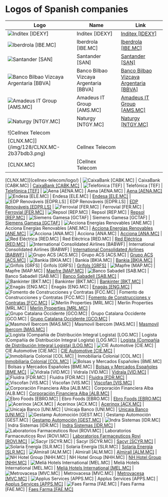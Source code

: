 # Logos of Spanish companies

| Logo | Name  | Link |
| ---- | ----  | ---- |
| ![Inditex [IDEXY]](/img/128/IDEXY-855e8eef.png) | Inditex [IDEXY] | [Inditex [IDEXY]](inditex/logo/)
| ![Iberdrola [IBE.MC]](/img/128/IBE.MC-239e8261.png) | Iberdrola [IBE.MC] | [Iberdrola [IBE.MC]](iberdrola/logo/)
| ![Santander [SAN]](/img/128/SAN-906b1091.png) | Santander [SAN] | [Santander [SAN]](santander/logo/)
| ![Banco Bilbao Vizcaya Argentaria [BBVA]](/img/128/BBVA-a3b46423.png) | Banco Bilbao Vizcaya Argentaria [BBVA] | [Banco Bilbao Vizcaya Argentaria [BBVA]](bbva/logo/)
| ![Amadeus IT Group [AMS.MC]](/img/128/AMS.MC-40ead62f.png) | Amadeus IT Group [AMS.MC] | [Amadeus IT Group [AMS.MC]](amadeus-it-group/logo/)
| ![Naturgy [NTGY.MC]](/img/128/NTGY.MC-f801e4e7.png) | Naturgy [NTGY.MC] | [Naturgy [NTGY.MC]](naturgy/logo/)
| ![Cellnex Telecom
 [CLNX.MC]](/img/128/CLNX.MC-2b37bdb3.png) | Cellnex Telecom
 [CLNX.MC] | [Cellnex Telecom
 [CLNX.MC]](cellnex-telecom/logo/)
| ![CaixaBank [CABK.MC]](/img/128/CABK.MC-6895551e.png) | CaixaBank [CABK.MC] | [CaixaBank [CABK.MC]](caixabank/logo/)
| ![Telefónica [TEF]](/img/128/TEF-b9adf03a.png) | Telefónica [TEF] | [Telefónica [TEF]](telefonica/logo/)
| ![Aena [AENA.MC]](/img/128/AENA.MC-890ae101.png) | Aena [AENA.MC] | [Aena [AENA.MC]](aena/logo/)
| ![Endesa [ELE.MC]](/img/128/ELE.MC-17a24a59.png) | Endesa [ELE.MC] | [Endesa [ELE.MC]](endesa/logo/)
| ![EDP Renováveis [EDPR.LS]](/img/128/EDPR.LS-666a6f73.png) | EDP Renováveis [EDPR.LS] | [EDP Renováveis [EDPR.LS]](edp-renovaveis/logo/)
| ![Ferrovial [FER.MC]](/img/128/FER.MC-66fdeace.png) | Ferrovial [FER.MC] | [Ferrovial [FER.MC]](ferrovial/logo/)
| ![Repsol [REP.MC]](/img/128/REP.MC-91851313.png) | Repsol [REP.MC] | [Repsol [REP.MC]](repsol/logo/)
| ![Siemens Gamesa [GCTAF]](/img/128/GCTAF-464e9e1f.png) | Siemens Gamesa [GCTAF] | [Siemens Gamesa [GCTAF]](siemens-gamesa/logo/)
| ![Acciona Energías Renovables [ANE.MC]](/img/128/ANE.MC-5fb8469e.png) | Acciona Energías Renovables [ANE.MC] | [Acciona Energías Renovables [ANE.MC]](acciona-energias-renovables/logo/)
| ![Acciona
 [ANA.MC]](/img/128/ANA.MC-2854589f.png) | Acciona
 [ANA.MC] | [Acciona
 [ANA.MC]](acciona/logo/)
| ![Red Eléctrica [RED.MC]](/img/128/RED.MC-b896b544.png) | Red Eléctrica [RED.MC] | [Red Eléctrica [RED.MC]](red-electrica/logo/)
| ![International Consolidated Airlines [BABWF]](/img/128/BABWF-2020afa8.png) | International Consolidated Airlines [BABWF] | [International Consolidated Airlines [BABWF]](international-consolidated-airlines/logo/)
| ![Grupo ACS
 [ACS.MC]](/img/128/ACS.MC-4c860031.png) | Grupo ACS
 [ACS.MC] | [Grupo ACS
 [ACS.MC]](grupo-acs/logo/)
| ![Bankia [BKIA.MC]](/img/128/BKIA.MC-c063f78f.png) | Bankia [BKIA.MC] | [Bankia [BKIA.MC]](bankia/logo/)
| ![Grifols [GRFS]](/img/128/GRFS-9e890c62.png) | Grifols [GRFS] | [Grifols [GRFS]](grifols/logo/)
| ![Mapfre [MAP.MC]](/img/128/MAP.MC-a98c8e94.png) | Mapfre [MAP.MC] | [Mapfre [MAP.MC]](mapfre/logo/)
| ![Banco Sabadell
 [SAB.MC]](/img/128/SAB.MC-0b3d2294.png) | Banco Sabadell
 [SAB.MC] | [Banco Sabadell
 [SAB.MC]](banco-sabadell/logo/)
| ![Bankinter [BKT.MC]](/img/128/BKT.MC-801201cd.png) | Bankinter [BKT.MC] | [Bankinter [BKT.MC]](bankinter/logo/)
| ![Enagás
 [ENG.MC]](/img/128/ENG.MC-82fb6e5f.png) | Enagás
 [ENG.MC] | [Enagás
 [ENG.MC]](enagas/logo/)
| ![Fomento de Construcciones y Contratas
 [FCC.MC]](/img/128/FCC.MC-e2737072.png) | Fomento de Construcciones y Contratas
 [FCC.MC] | [Fomento de Construcciones y Contratas
 [FCC.MC]](fomento-de-construcciones-y-contratas/logo/)
| ![Merlin Properties
 [MRL.MC]](/img/128/MRL.MC-327d6d9e.png) | Merlin Properties
 [MRL.MC] | [Merlin Properties
 [MRL.MC]](merlin-properties/logo/)
| ![Grupo Catalana Occidente [GCO.MC]](/img/128/GCO.MC-c2166785.png) | Grupo Catalana Occidente [GCO.MC] | [Grupo Catalana Occidente [GCO.MC]](grupo-catalana-occidente/logo/)
| ![Masmovil Ibercom [MAS.MC]](/img/128/MAS.MC-73eead38.png) | Masmovil Ibercom [MAS.MC] | [Masmovil Ibercom [MAS.MC]](masmovil-ibercom/logo/)
| ![Logista (Compañía de Distribución Integral Logista) [LOG.MC]](/img/128/LOG.MC-4a972e2c.png) | Logista (Compañía de Distribución Integral Logista) [LOG.MC] | [Logista (Compañía de Distribución Integral Logista) [LOG.MC]](logista/logo/)
| ![CIE Automotive
 [CIE.MC]](/img/128/CIE.MC-789a8ca2.png) | CIE Automotive
 [CIE.MC] | [CIE Automotive
 [CIE.MC]](cie-automotive/logo/)
| ![Inmobiliaria Colonial
 [COL.MC]](/img/128/COL.MC-dac06c2c.png) | Inmobiliaria Colonial
 [COL.MC] | [Inmobiliaria Colonial
 [COL.MC]](inmobiliaria-colonial/logo/)
| ![Bolsas y Mercados Españoles
 [BME.MC]](/img/128/BME.MC-8c5e876d.png) | Bolsas y Mercados Españoles
 [BME.MC] | [Bolsas y Mercados Españoles
 [BME.MC]](bolsas-y-mercados-espanoles/logo/)
| ![Vidrala [VID.MC]](/img/128/VID.MC-04e99ae8.png) | Vidrala [VID.MC] | [Vidrala [VID.MC]](vidrala/logo/)
| ![Fluidra [FDR.MC]](/img/128/FDR.MC-bca76e7e.png) | Fluidra [FDR.MC] | [Fluidra [FDR.MC]](fluidra/logo/)
| ![Viscofan [VIS.MC]](/img/128/VIS.MC-b2d505cd.png) | Viscofan [VIS.MC] | [Viscofan [VIS.MC]](viscofan/logo/)
| ![Corporación Financiera Alba [ALB.MC]](/img/128/ALB.MC-875f36e4.png) | Corporación Financiera Alba [ALB.MC] | [Corporación Financiera Alba [ALB.MC]](corporacion-financiera-alba/logo/)
| ![Ebro Foods
 [EBRO.MC]](/img/128/EBRO.MC-a303d5f4.png) | Ebro Foods
 [EBRO.MC] | [Ebro Foods
 [EBRO.MC]](ebro-foods/logo/)
| ![Acerinox [ACX.MC]](/img/128/ACX.MC-e776a0c1.png) | Acerinox [ACX.MC] | [Acerinox [ACX.MC]](acerinox/logo/)
| ![Unicaja Banco [UNI.MC]](/img/128/UNI.MC-1204f895.png) | Unicaja Banco [UNI.MC] | [Unicaja Banco [UNI.MC]](unicaja-banco/logo/)
| ![Gestamp Automoción [GEST.MC]](/img/128/GEST.MC-d199d034.png) | Gestamp Automoción [GEST.MC] | [Gestamp Automoción [GEST.MC]](gestamp-automocion/logo/)
| ![Indra Sistemas [IDR.MC]](/img/128/IDR.MC-1b838bdd.png) | Indra Sistemas [IDR.MC] | [Indra Sistemas [IDR.MC]](indra-sistemas/logo/)
| ![Laboratorios Farmaceuticos Rovi [ROVI.MC]](/img/128/ROVI.MC-8bb6b7d6.png) | Laboratorios Farmaceuticos Rovi [ROVI.MC] | [Laboratorios Farmaceuticos Rovi [ROVI.MC]](laboratorios-farmaceuticos-rovi/logo/)
| ![Sacyr [SCYR.MC]](/img/128/SCYR.MC-65315d25.png) | Sacyr [SCYR.MC] | [Sacyr [SCYR.MC]](sacyr/logo/)
| ![Solaria Energía [SLR.MC]](/img/128/SLR.MC-4d7c66a0.png) | Solaria Energía [SLR.MC] | [Solaria Energía [SLR.MC]](solaria-energia/logo/)
| ![Almirall [ALM.MC]](/img/128/ALM.MC-9e6f69f0.png) | Almirall [ALM.MC] | [Almirall [ALM.MC]](almirall/logo/)
| ![NH Hotel Group [NHH.MC]](/img/128/NHH.MC-defaf6ff.png) | NH Hotel Group [NHH.MC] | [NH Hotel Group [NHH.MC]](nh-hotel-group/logo/)
| ![Meliá Hotels International [MEL.MC]](/img/128/MEL.MC-c489c59e.png) | Meliá Hotels International [MEL.MC] | [Meliá Hotels International [MEL.MC]](melia-hotels-international/logo/)
| ![Metrovacesa [MVC.MC]](/img/128/MVC.MC-d112ea85.png) | Metrovacesa [MVC.MC] | [Metrovacesa [MVC.MC]](metrovacesa/logo/)
| ![Applus Services [APPS.MC]](/img/128/APPS.MC-a379ba07.png) | Applus Services [APPS.MC] | [Applus Services [APPS.MC]](applus-services/logo/)
| ![Faes Farma [FAE.MC]](/img/128/FAE.MC-2a056d68.png) | Faes Farma [FAE.MC] | [Faes Farma [FAE.MC]](faes-farma/logo/)
